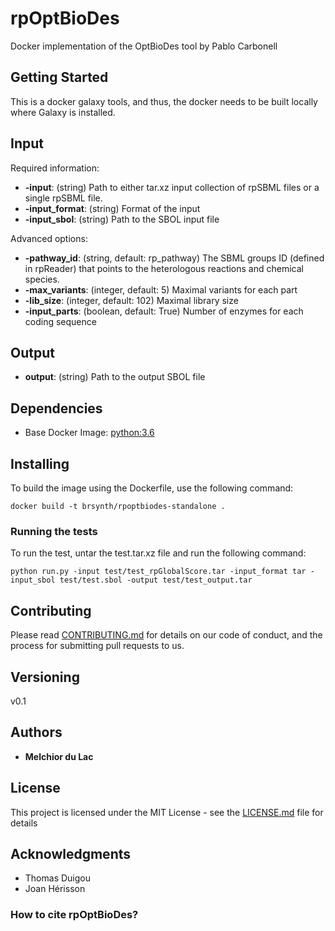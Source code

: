 # rpOptBioDes

Docker implementation of the OptBioDes tool by Pablo Carbonell

## Getting Started

This is a docker galaxy tools, and thus, the docker needs to be built locally where Galaxy is installed. 

## Input

Required information:
* **-input**: (string) Path to either tar.xz input collection of rpSBML files or a single rpSBML file.
* **-input_format**: (string) Format of the input
* **-input_sbol**: (string) Path to the SBOL input file

Advanced options:
* **-pathway_id**: (string, default: rp_pathway) The SBML groups ID (defined in rpReader) that points to the heterologous reactions and chemical species.
* **-max_variants**: (integer, default: 5) Maximal variants for each part 
* **-lib_size**: (integer, default: 102) Maximal library size 
* **-input_parts**: (boolean, default: True) Number of enzymes for each coding sequence

## Output

* **output**: (string) Path to the output SBOL file

## Dependencies

* Base Docker Image: [python:3.6](https://hub.docker.com/_/python)

## Installing

To build the image using the Dockerfile, use the following command:

```
docker build -t brsynth/rpoptbiodes-standalone .
```

### Running the tests

To run the test, untar the test.tar.xz file and run the following command:

```
python run.py -input test/test_rpGlobalScore.tar -input_format tar -input_sbol test/test.sbol -output test/test_output.tar
```

## Contributing

Please read [CONTRIBUTING.md](https://gist.github.com/PurpleBooth/b24679402957c63ec426) for details on our code of conduct, and the process for submitting pull requests to us.

## Versioning

v0.1

## Authors

* **Melchior du Lac**

## License

This project is licensed under the MIT License - see the [LICENSE.md](LICENSE.md) file for details

## Acknowledgments

* Thomas Duigou
* Joan Hérisson

### How to cite rpOptBioDes?
